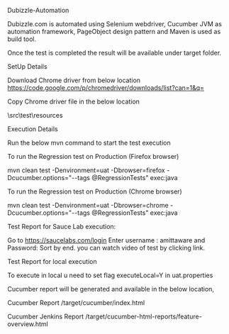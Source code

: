 Dubizzle-Automation

Dubizzle.com is automated using Selenium webdriver, Cucumber JVM as automation framework, PageObject design pattern and Maven is used as build tool.

Once the test is completed the result will be available under target folder.

SetUp Details

Download Chrome driver from below location https://code.google.com/p/chromedriver/downloads/list?can=1&q=

Copy Chrome driver file in the below location

\src\test\resources

Execution Details

Run the below mvn command to start the test execution

To run the Regression test on Production (Firefox browser)

mvn clean test -Denvironment=uat -Dbrowser=firefox -Dcucumber.options="--tags @RegressionTests" exec:java

To run the Regression test on Production (Chrome browser)

mvn clean test -Denvironment=uat -Dbrowser=chrome -Dcucumber.options="--tags @RegressionTests" exec:java

Test Report for Sauce Lab execution:

Go to https://saucelabs.com/login
Enter username : amittaware and Password: 
Sort by end.
you can watch video of test by clicking link.


Test Report for local execution

To execute in local u need to set  flag executeLocal=Y in uat.properties

Cucumber report will be generated and available in the below location,

Cucumber Report /target/cucumber/index.html

Cucumber Jenkins Report /target/cucumber-html-reports/feature-overview.html
